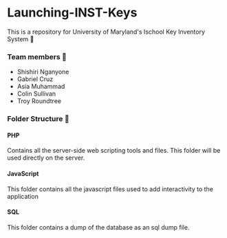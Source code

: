 # Launching-INST-Keys

This is a repository for University of Maryland's Ischool Key Inventory System :key:

### Team members :metal:
  - Shishiri Nganyone
  - Gabriel Cruz
  - Asia Muhammad
  - Colin Sullivan
  - Troy Roundtree

### Folder Structure :file_folder:

#### PHP
Contains all the server-side web scripting tools and files. This folder will be used directly on the server.

#### JavaScript
This folder contains all the javascript files used to add interactivity to the application

#### SQL
This folder contains a dump of the database as an sql dump file.
